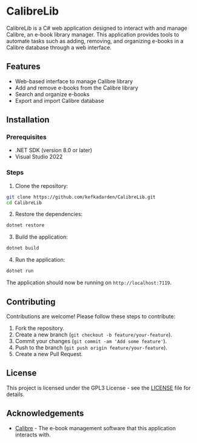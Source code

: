 # CalibreLib

CalibreLib is a C# web application designed to interact with and manage Calibre, an e-book library manager. This application provides tools to automate tasks such as adding, removing, and organizing e-books in a Calibre database through a web interface.

## Features

- Web-based interface to manage Calibre library
- Add and remove e-books from the Calibre library
- Search and organize e-books
- Export and import Calibre database

## Installation

### Prerequisites

- .NET SDK (version 8.0 or later)
- Visual Studio 2022

### Steps

1. Clone the repository:

```bash
git clone https://github.com/kefkadarden/CalibreLib.git
cd CalibreLib
```

2. Restore the dependencies:

```bash
dotnet restore
```

3. Build the application:

```bash
dotnet build
```

4. Run the application:

```bash
dotnet run
```

The application should now be running on `http://localhost:7119`.

## Contributing

Contributions are welcome! Please follow these steps to contribute:

1. Fork the repository.
2. Create a new branch (`git checkout -b feature/your-feature`).
3. Commit your changes (`git commit -am 'Add some feature'`).
4. Push to the branch (`git push origin feature/your-feature`).
5. Create a new Pull Request.

## License

This project is licensed under the GPL3 License - see the [LICENSE](LICENSE) file for details.

## Acknowledgements

- [Calibre](https://calibre-ebook.com/) - The e-book management software that this application interacts with.